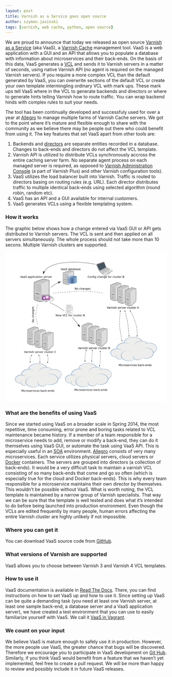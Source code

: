 ```yaml
---
layout: post
title: Varnish as a Service goes open source
author: szymon.jasinski
tags: [varnish, web cache, python, open source]
---
```


We are proud to announce that today we released as open source [Varnish as a Service](https://github.com/allegro/vaas) 
(aka VaaS), a [Varnish Cache](https://www.varnish-cache.org/) management tool. VaaS is a web application with a GUI and 
an API that allows you to populate a database with information about microservices and their back-ends. On the basis of 
this data, VaaS generates a [VCL](https://www.varnish-cache.org/trac/wiki/VCL) and sends it to Varnish servers in a 
matter of seconds, using native Varnish API (no agent is required on the managed Varnish servers). If you require a more 
complex VCL than the default generated by VaaS, you can overwrite sections of the default VCL or create your own 
template intermingling ordinary VCL with mark ups. These mark ups tell VaaS where in the VCL to generate backends and 
directors or where to generate hints telling Varnish how to route traffic. You can wrap backend hinds with complex rules 
to suit your needs.

The tool has been continually developed and successfuly used for over a year at [Allegro](http://allegro.pl) to manage 
multiple farms of Varnish Cache servers. We got to the point where it’s mature and flexible enough to share with the 
community as we believe there may be people out there who could benefit from using it. The key features that set VaaS 
apart from other tools are:

1. Backends and [directors](https://www.varnish-cache.org/docs/trunk/reference/vmod_directors.generated.html) are 
separate entities recorded in a database. Changes to back-ends and directors do not affect the VCL template.
2. Varnish API is utilized to distribute VCLs synchronously accross the entire caching server farm. No separate agent 
process on each managed server is required, as opposed to [Varnish Administration 
Console](https://www.varnish-software.com/product/varnish-administration-console-0) (a part of Varnish Plus) and other 
Varnish configuration tools).
3. VaaS utilizes the load balancer built into Varnish. Traffic is routed to directors basing on routing rules (e.g.
URL). Each director distributes traffic to multiple identical back-ends using selected algorithm (round robin, random 
etc).
4. VaaS has an API and a GUI available for internal customers.
5. VaaS generates VCLs using a flexible templating system.

### How it works

The graphic below shows how a change entered via VaaS GUI or API gets distributed to Varnish servers. The VCL is sent 
and then applied on all servers simultaneously. The whole process should not take more than 10 secons. Multiple Varnish 
clusters are supported.

![VaaS application](/img/articles/2015-07-28-vaas-application.png "VaaS application")

### What are the benefits of using VaaS
Since we started using VaaS on a broader scale in Spring 2014, the most repetitive, time consuming, error prone and 
boring tasks related to VCL maintenance became history. If a member of a team responsible for a microservice needs to 
add, remove or modify a back-end, they can do it themselves using VaaS GUI, or automate the task using VaaS API. This is 
especially useful in an [SOA](https://en.wikipedia.org/wiki/Service-oriented_architecture) environment.
[Allegro](http://allegro.pl) consists of very many microservices. Each service utilizes physical servers, cloud
servers or [Docker](https://www.docker.com/) containers. The servers are grouped into directors (a collection of 
back-ends). It would be a very difficult task to maintain a varnish VCL consisting of so many back-ends that come and go 
so often (which is especially true for the cloud and Docker back-ends). This is why every team responsible for a 
microservice maintains their own director by themselves. This wouldn’t be possible without VaaS. What is worth noting, 
the VCL template is maintained by a narrow group of Varnish specialists. That way we can be sure that the template is 
well tested and does what it’s intended to do before being launched into production environment. Even though the VCLs 
are edited frequently by many people, human errors affecting the entire Varnish cluster are highly unlikely if not 
impossible.

### Where you can get it
You can download VaaS source code from [GitHub](https://github.com/allegro/vaas).

### What versions of Varnish are supported
VaaS allows you to choose between Varnish 3 and Varnish 4 VCL templates.

### How to use it
VaaS documentation is available in [Read The Docs](https://rtd.allegrogroup.com/docs/vaas/en/latest/). There, you can 
find instructions on how to set VaaS up and how to use it. Since setting up VaaS can be quite a demanding task (you need 
at least one Varnish server, at least one sample back-end, a database server and a VaaS application server), we have 
created a test environment that you can use to easily familiarize yourself with VaaS. We call it [VaaS in 
Vagrant](https://rtd.allegrogroup.com/docs/vaas/en/latest/quick-start/vagrant/).

### We count on your input
We believe VaaS is mature enough to safely use it in production. However, the more people use VaaS, the greater chance 
that bugs will be discovered. Therefore we encourage you to participate in VaaS development on [Git 
Hub](https://github.com/allegro/vaas). Similarly, if you think VaaS would benefit from a feature that we haven’t yet
implemented, feel free to create a pull request. We will be more than happy to review and possibly include it in future 
VaaS releases.
